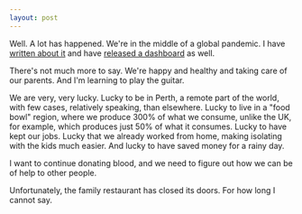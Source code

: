 ```yaml
---
layout: post
---
```


Well. A lot has happened. We're in the middle of a global pandemic. I have
[written about it](https://blog.kranzky.com/exponential-growth-is-going-viral-8ce77dac9ccc)
and have
[released a dashboard](https://corona.kranzky.com/) as well.

There's not much more to say. We're happy and healthy and taking care of our
parents. And I'm learning to play the guitar.

We are very, very lucky. Lucky to be in Perth, a remote part of the world, with
few cases, relatively speaking, than elsewhere. Lucky to live in a "food bowl"
region, where we produce 300% of what we consume, unlike the UK, for example,
which produces just 50% of what it consumes. Lucky to have kept our jobs. Lucky
that we already worked from home, making isolating with the kids much easier.
And lucky to have saved money for a rainy day.

I want to continue donating blood, and we need to figure out how we can be of
help to other people.

Unfortunately, the family restaurant has closed its doors. For how long I cannot
say.
